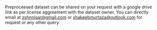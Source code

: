 Preproceesed dataset can be shared on your request with a google drive link as per license aggreement with the dataset owner. You can directly email at zshnnisar@gmail.com or shakeebmurtaza@outlook.com for request or any other query.
